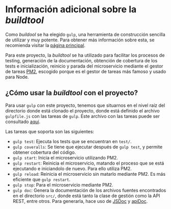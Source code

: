 # Información adicional sobre la _buildtool_

Como *buildool* se ha elegido `gulp`, una herramienta de
construcción sencilla de utilizar y muy potente. Para obtener
más información sobre esta, se recomienda visitar la [página principal](https://gulpjs.com/).

Para este proyecto, la *buildtool* se ha utilizado para facilitar los procesos
de testing, generación de la documentación, obtención de cobertura
de los tests e inicialización, reinicio y parada del microservicio
mediante el gestor de tareas [PM2](https://pm2.keymetrics.io/),
escogido porque es el gestor de tareas más famoso y usado para
Node.

## ¿Cómo usar la _buildtool_ con el proyecto?

Para usar `gulp` con este proyecto, tenemos que situarnos en el
nivel raíz del directorio donde está clonado el proyecto, donde está
definido el archivo `gulpfile.js` con las tareas de `gulp`. Este archivo
con las tareas puede ser consultado [aquí](https://github.com/Vol0kin/Vocabulary/blob/master/gulpfile.js).

Las tareas que soporta son las siguientes:

* `gulp test`: Ejecuta los tests que se encuentran en `test/`.
* `gulp coveralls`: Se tiene que ejecutar después de `gulp test`, y permite
obtener cobertura del código.
* `gulp start`: Inicia el microservicio utilizando PM2.
* `gulp restart`: Reinicia el microservicio, matando el proceso que se está ejecutando
e iniciandolo de nuevo. Para ello utiliza PM2.
* `gulp reload`: Reinicia el microservicio sin matarlo mediante PM2. Es más eficiente
que `gulp restart`.
* `gulp stop`: Para el microservicio mediante PM2.
* `gulp doc`: Genera la documentación de los archivos fuentes encontrados en
el directorio `src/`, donde está tanto la clase de gestión como la API REST, entre
otros. Para generarla, hace uso de [JSDoc](https://jsdoc.app/about-getting-started.html)
y [apiDoc](https://apidocjs.com/).
